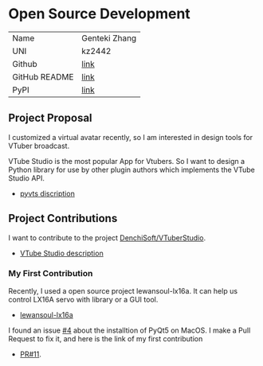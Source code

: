 # Open Source Development

|  |  |
|--|--|
|Name | Genteki Zhang|
|UNI | kz2442|
|Github | [link](https://github.com/Genteki)|
| GitHub README | [link](https://github.com/Genteki/Genteki/blob/main/README.md) |
| PyPI | [link](https://pypi.org/user/Genteki)|

## Project Proposal

I customized a virtual avatar recently, so I am interested in design tools for VTuber broadcast.

VTube Studio is the most popular App for Vtubers. So I want to design a Python library for use by other plugin authors which implements the VTube Studio API.

* [pyvts discription](../projects/python/pyvts.md)

## Project Contributions

I want to contribute to the project [DenchiSoft/VTuberStudio](https://github.com/DenchiSoft/VTubeStudio).

* [VTube Studio description](../projects/python/vtuberstudio.md)

### My First Contribution

Recently, I used a open source project lewansoul-lx16a. It can help us control LX16A servo with library or a GUI tool.

* [lewansoul-lx16a](https://github.com/maximkulkin/lewansoul-lx16a)
  
I found an issue [#4](https://github.com/maximkulkin/lewansoul-lx16a/issues/4) about the installtion of PyQt5 on MacOS. I make a Pull Request to fix it, and here is the link of my first contribution

* [PR#11](https://github.com/maximkulkin/lewansoul-lx16a/pull/11).
